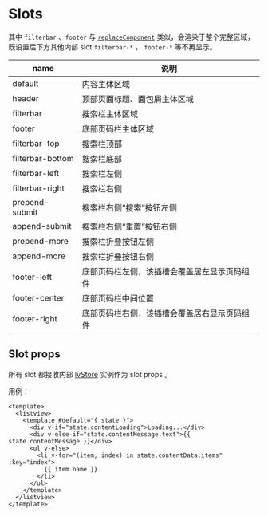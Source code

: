# Slots

其中 `filterbar` 、`footer` 与 [`replaceComponent`](./create.md#replacecomponents) 类似，会渲染于整个完整区域，既设置后下方其他内部 slot `filterbar-*` ， `footer-*` 等不再显示。

| name             | 说明                                         |
| ---------------- | -------------------------------------------- |
| default          | 内容主体区域                                 |
| header           | 顶部页面标题、面包屑主体区域                 |
| filterbar        | 搜索栏主体区域                               |
| footer           | 底部页码栏主体区域                           |
| filterbar-top    | 搜索栏顶部                                   |
| filterbar-bottom | 搜索栏底部                                   |
| filterbar-left   | 搜索栏左侧                                   |
| filterbar-right  | 搜索栏右侧                                   |
| prepend-submit   | 搜索栏右侧“搜索”按钮左侧                     |
| append-submit    | 搜索栏右侧“重置”按钮右侧                     |
| prepend-more     | 搜索栏折叠按钮左侧                           |
| append-more      | 搜索栏折叠按钮右侧                           |
| footer-left      | 底部页码栏左侧，该插槽会覆盖居左显示页码组件 |
| footer-center    | 底部页码栏中间位置                           |
| footer-right     | 底部页码栏右侧，该插槽会覆盖居右显示页码组件 |

## Slot props

所有 slot 都接收内部 [lvStore](./lv-store.md) 实例作为 slot props 。

用例：

```vue
<template>
  <listview>
    <template #default="{ state }">
      <div v-if="state.contentLoading">Loading...</div>
      <div v-else-if="state.contentMessage.text">{{ state.contentMessage }}</div>
      <ul v-else>
        <li v-for="(item, index) in state.contentData.items" :key="index">
          {{ item.name }}
        </li>
      </ul>
    </template>
  </listview>
</template>
```
